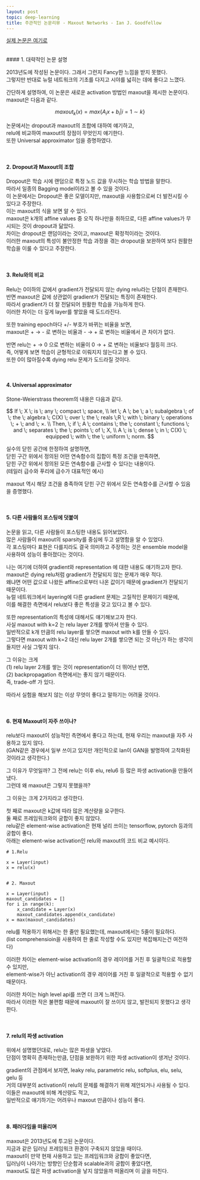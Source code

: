 ```yaml
---
layout: post
topic: deep-learning
title: 주관적인 논문리뷰 - Maxout Networks - Ian J. Goodfellow
---
```

[실제 논문은 여기로](https://arxiv.org/pdf/1302.4389.pdf)  

<br>
#### 1. 대략적인 논문 설명  

2013년도에 작성된 논문이다. 그래서 그런지 Fancy한 느낌을 받지 못했다.  
그렇지만 반대로 뉴럴 네트워크의 기초를 다지고 시야를 넓히는 데에 좋다고 느꼈다.  

간단하게 설명하여, 이 논문은 새로운 activation 방법인 maxout을 제시한 논문이다.  
maxout은 다음과 같다.  

$$
maxout_k(x) = max \left\{A_ix + b_i |i=1 \sim k\right\}
$$

논문에서는 dropout과 maxout의 조합에 대하여 얘기하고,  
relu에 비교하여 maxout의 장점이 무엇인지 얘기한다.  
또한 Universal approximator 임을 증명하였다.  

<br>

#### 2. Dropout과 Maxout의 조합  

Dropout은 학습 시에 랜덤으로 특정 노드 값을 무시하는 학습 방법을 말한다.  
따라서 일종의 Bagging model이라고 볼 수 있을 것이다.  
이 논문에서는 Dropout은 좋은 모델이지만, maxout을 사용함으로써 더 발전시킬 수 있다고 주장한다.  
이는 maxout의 식을 보면 알 수 있다.  
maxout은 k개의 affine values 중 오직 하나만을 취하므로, 다른 affine values가 무시되는 것이 dropout과 닮았다.  
차이는 dropout은 랜덤이라는 것이고, maxout은 확정적이라는 것이다.  
이러한 maxout의 특성이 불안정한 학습 과정을 겪는 dropout을 보완하여 보다 원활한 학습을 이룰 수 있다고 주장한다.  

<br>

#### 3. Relu와의 비교  

Relu는 0이하의 값에서 gradient가 전달되지 않는 dying relu라는 단점이 존재한다.  
반면 maxout은 값에 상관없이 gradient가 전달되는 특징이 존재한다.  
따라서 gradient가 더 잘 전달되어 원활한 학습을 가능하게 한다.  
이러한 차이는 더 깊게 layer를 쌓았을 때 도드라진다.  

또한 training epoch마다 +/- 부호가 바뀌는 비율을 보면,  
maxout은 + &rarr; - 로 변하는 비율과 - &rarr; + 로 변하는 비율에서 큰 차이가 없다.  

반면 relu는 + &rarr; 0 으로 변하는 비율이 0 &rarr; + 로 변하는 비율보다 월등히 크다.  
즉, 어떻게 보면 학습이 균형적으로 이뤄지지 않는다고 볼 수 있다.  
또한 0이 많아질수록 dying relu 문제가 도드라질 것이다.  

<br>

#### 4. Universal approximator

Stone-Weierstrass theorem의 내용은 다음과 같다.  

$$
If \; X \; is \; any \; compact \; space, \\
let \; A \; be \; a \; subalgebra \; of \; the \; algebra \; C(X) \; over \; the \; reals \;R \; with \; binary \; operations \; + \; and \; ×. \\
Then, \; if \; A \; contains \; the \; constant \; functions \; and \; separates \; the \; points \; of \; X, \\
A \; is \; dense \; in \; C(X) \; equipped \; with \; the \; uniform \; norm.
$$

실수의 닫힌 공간에 한정하여 설명하면,  
닫힌 구간 위에서 정의된 어떤 연속함수의 집합이 특정 조건을 만족하면,  
닫힌 구간 위에서 정의된 모든 연속함수를 근사할 수 있다는 내용이다.  
(테일러 급수와 푸리에 급수가 대표적인 예시)  

maxout 역시 해당 조건을 충족하여 닫힌 구간 위에서 모든 연속함수를 근사할 수 있음을 증명했다.  


<br>

#### 5. 다른 사람들의 포스팅에 덧붙여  

논문을 읽고, 다른 사람들이 포스팅한 내용도 읽어보았다.  
많은 사람들이 maxout의 sparsity를 중심에 두고 설명함을 알 수 있었다.  
각 포스팅마다 표현은 다를지라도 결국 의미하고 주장하는 것은 ensemble model을 사용하여 성능이 좋아졌다는 것이다.  

나는 여기에 더하여 gradient와 representation 에 대한 내용도 얘기하고자 한다.  
maxout은 dying relu처럼 gradient가 전달되지 않는 문제가 매우 적다.  
왜냐면 어떤 값으로 나왔든 affine으로부터 나온 값이기 때문에 gradient가 전달되기 때문이다.  
뉴럴 네트워크에서 layering에 다른 gradient 문제는 고질적인 문제이기 때문에,  
이를 해결한 측면에서 relu보다 좋은 특성을 갖고 있다고 볼 수 있다.  

또한 representation의 특성에 대해서도 얘기해보고자 한다.  
사실 maxout with k=2 는 relu layer 2개를 쌓아서 만들 수 있다.  
일반적으로 k개 만큼의 relu layer를 쌓으면 maxout with k를 만들 수 있다.  
그렇다면 maxout with k=2 대신 relu layer 2개를 쌓으면 되는 것 아닌가 하는 생각이 들지만 사실 그렇지 않다.  

그 이유는 크게  
(1) relu layer 2개를 쌓는 것이 representation이 더 뛰어난 반면,  
(2) backpropagation 측면에서는 좋지 않기 때문이다.  
즉, trade-off 가 있다.  

따라서 실험을 해보지 않는 이상 무엇이 좋다고 말하기는 어려울 것이다.  


<br>

#### 6. 현재 Maxout이 자주 쓰이나?  

relu보다 maxout이 성능적인 측면에서 좋다고 하는데, 현재 우리는 maxout을 자주 사용하고 있지 않다.  
(GAN같은 경우에서 일부 쓰이고 있지만 개인적으로 Ian이 GAN을 발명하여 고착화된 것이라고 생각한다.)  

그 이유가 무엇일까? 그 전에 relu는 이후 elu, relu6 등 많은 파생 activation을 만들어냈다.  
그런데 왜 maxout은 그렇지 못했을까?  

그 이유는 크게 2가지라고 생각한다.  

첫 째로 maxout은 k값에 따라 많은 계산량을 요구한다.  
둘 째로 프레임워크와의 궁합이 좋지 않았다.  
relu같은 element-wise activation은 현재 널리 쓰이는 tensorflow, pytorch 등과의 궁합이 좋다.  
아래는 element-wise activation인 relu와 maxout의 코드 비교 예시이다.  

```
# 1.Relu

x = Layer(input)
x = relu(x)


# 2. Maxout

x = Layer(input)
maxout_candidates = []
for i in range(k):
    x_candidate = Layer(x)
    maxout_candidates.append(x_candidate)
x = max(maxout_candidates)
```

relu를 적용하기 위해서는 한 줄만 필요했는데, maxout에서는 5줄이 필요하다.  
(list comprehensioin을 사용하여 한 줄로 작성할 수도 있지만 복잡해지는건 여전하다)  

이러한 차이는 element-wise activation의 경우 레이어를 거친 후 일괄적으로 적용할 수 있지만,  
element-wise가 아닌 activation의 경우 레이어를 거친 후 일괄적으로 적용할 수 없기 때문이다.  

이러한 차이는 high level api를 쓰면 더 크게 느껴진다.  
따라서 이러한 작은 불편함 때문에 maxout이 잘 쓰이지 않고, 발전되지 못했다고 생각한다.  

<br>

#### 7. relu의 파생 activation  

위에서 설명했던대로, relu는 많은 파생을 낳았다.  
단점이 명확히 존재하는만큼, 단점을 보완하기 위한 파생 activation이 생겨난 것이다.  

gradient의 관점에서 보자면, leaky relu, parametric relu, softplus, elu, selu, gelu 등  
거의 대부분의 activation이 relu의 문제를 해결하기 위해 제안되거나 사용될 수 있다.  
이들은 maxout에 비해 계산량도 적고,  
일반적으로 얘기하기는 어려우나 maxout 만큼이나 성능이 좋다.  

<br>

#### 8. 패러다임을 떠올리며  

maxout은 2013년도에 투고된 논문이다.  
지금과 같은 딥러닝 프레임워크 환경이 구축되지 않았을 때이다.  
maxout이 만약 현재 사용하고 있는 프레임워크와 궁합이 좋았다면,  
딥러닝이 나아가는 방향인 단순함과 scalable과의 궁합이 좋았다면,  
maxout도 많은 파생 activation을 낳지 않았을까 떠올리며 이 글을 마친다.
